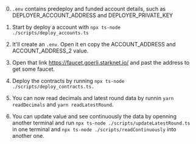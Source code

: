 0. `.env` contains predeploy and funded account details, such as DEPLOYER_ACCOUNT_ADDRESS and DEPLOYER_PRIVATE_KEY

1. Start by deploy a account with `npx ts-node ./scripts/deploy_accounts.ts`

2. It'll create an `.env`. Open it en copy the ACCOUNT_ADDRESS and ACCOUNT_ADDRESS_2 value.

3. Open that link https://faucet.goerli.starknet.io/ and past the address to get some faucet.

4. Deploy the contracts by running `npx ts-node ./scripts/deploy_contracts.ts.`

5. You can now read decimals and latest round data by runnin `yarn readDecimals` and `yarn readLatestRound`.

6. You can update value and see continuously the data by openning another terminal and run `npx ts-node ./scripts/updateLatestRound.ts` in one terminal and `npx ts-node ./scripts/readContinuously` into another one.
